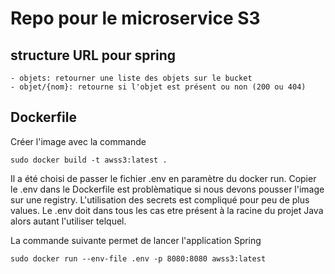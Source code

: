 # Repo pour le microservice S3

## structure URL pour spring

    - objets: retourner une liste des objets sur le bucket
    - objet/{nom}: retourne si l'objet est présent ou non (200 ou 404)

## Dockerfile

Créer l'image avec la commande

    sudo docker build -t awss3:latest . 

Il a été choisi de passer le fichier .env en paramètre du docker run. Copier le .env dans le Dockerfile est
problèmatique si nous devons pousser l'image sur une registry. L'utilisation des secrets est compliqué pour peu de plus values.
Le .env doit dans tous les cas etre présent à la racine du projet Java alors autant l'utiliser telquel.

La commande suivante permet de lancer l'application Spring
    
    sudo docker run --env-file .env -p 8080:8080 awss3:latest